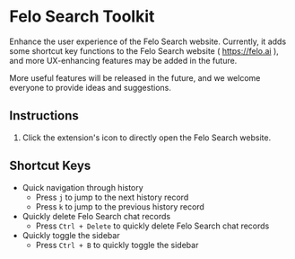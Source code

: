 # Felo Search Toolkit

Enhance the user experience of the Felo Search website. Currently, it adds some shortcut key functions to the Felo Search website ( https://felo.ai ), and more UX-enhancing features may be added in the future.

More useful features will be released in the future, and we welcome everyone to provide ideas and suggestions.

## Instructions

1. Click the extension's icon to directly open the Felo Search website.

## Shortcut Keys

- Quick navigation through history
  - Press `j` to jump to the next history record
  - Press `k` to jump to the previous history record
- Quickly delete Felo Search chat records
  - Press `Ctrl + Delete` to quickly delete Felo Search chat records
- Quickly toggle the sidebar
  - Press `Ctrl + B` to quickly toggle the sidebar

